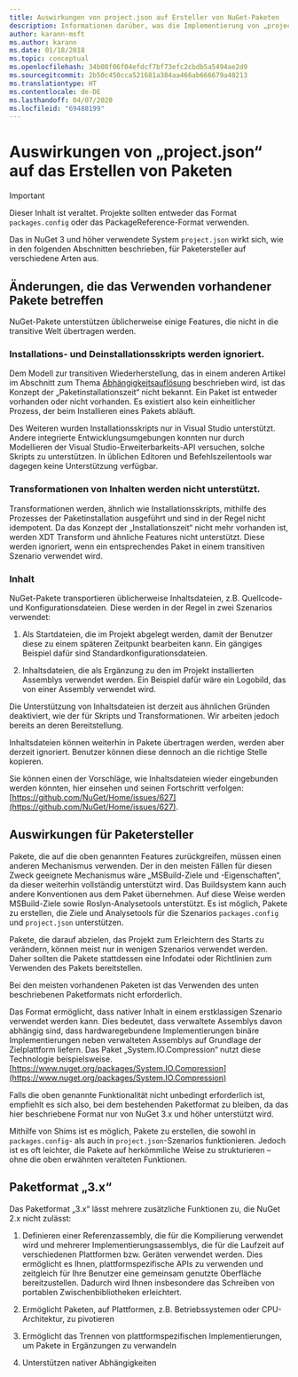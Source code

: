 ```yaml
---
title: Auswirkungen von project.json auf Ersteller von NuGet-Paketen
description: Informationen darüber, was die Implementierung von „project.json“ in NuGet 3.x für Paketersteller bedeutet, z.B. nicht unterstützte Features und Paketformate sowie nicht unterstützter Inhalt.
author: karann-msft
ms.author: karann
ms.date: 01/18/2018
ms.topic: conceptual
ms.openlocfilehash: 34b08f06f04efdcf7bf73efc2cbdb5a5494ae2d9
ms.sourcegitcommit: 2b50c450cca521681a384aa466ab666679a40213
ms.translationtype: HT
ms.contentlocale: de-DE
ms.lasthandoff: 04/07/2020
ms.locfileid: "69488199"
---
```

# <a name="impact-of-projectjson-when-creating-packages"></a>Auswirkungen von „project.json“ auf das Erstellen von Paketen

> [!Important]
> Dieser Inhalt ist veraltet. Projekte sollten entweder das Format `packages.config` oder das PackageReference-Format verwenden.

Das in NuGet 3 und höher verwendete System `project.json` wirkt sich, wie in den folgenden Abschnitten beschrieben, für Paketersteller auf verschiedene Arten aus.

## <a name="changes-affecting-existing-packages-usage"></a>Änderungen, die das Verwenden vorhandener Pakete betreffen

NuGet-Pakete unterstützen üblicherweise einige Features, die nicht in die transitive Welt übertragen werden.

### <a name="install-and-uninstall-scripts-are-ignored"></a>Installations- und Deinstallationsskripts werden ignoriert.

Dem Modell zur transitiven Wiederherstellung, das in einem anderen Artikel im Abschnitt zum Thema [Abhängigkeitsauflösung](../concepts/dependency-resolution.md#dependency-resolution-with-packagereference) beschrieben wird, ist das Konzept der „Paketinstallationszeit“ nicht bekannt. Ein Paket ist entweder vorhanden oder nicht vorhanden. Es existiert also kein einheitlicher Prozess, der beim Installieren eines Pakets abläuft.

Des Weiteren wurden Installationsskripts nur in Visual Studio unterstützt. Andere integrierte Entwicklungsumgebungen konnten nur durch Modellieren der Visual Studio-Erweiterbarkeits-API versuchen, solche Skripts zu unterstützen. In üblichen Editoren und Befehlszeilentools war dagegen keine Unterstützung verfügbar.

### <a name="content-transforms-are-not-supported"></a>Transformationen von Inhalten werden nicht unterstützt.

Transformationen werden, ähnlich wie Installationsskripts, mithilfe des Prozesses der Paketinstallation ausgeführt und sind in der Regel nicht idempotent. Da das Konzept der „Installationszeit“ nicht mehr vorhanden ist, werden XDT Transform und ähnliche Features nicht unterstützt. Diese werden ignoriert, wenn ein entsprechendes Paket in einem transitiven Szenario verwendet wird.

### <a name="content"></a>Inhalt

NuGet-Pakete transportieren üblicherweise Inhaltsdateien, z.B. Quellcode- und Konfigurationsdateien. Diese werden in der Regel in zwei Szenarios verwendet:

1. Als Startdateien, die im Projekt abgelegt werden, damit der Benutzer diese zu einem späteren Zeitpunkt bearbeiten kann. Ein gängiges Beispiel dafür sind Standardkonfigurationsdateien.

1. Inhaltsdateien, die als Ergänzung zu den im Projekt installierten Assemblys verwendet werden. Ein Beispiel dafür wäre ein Logobild, das von einer Assembly verwendet wird.

Die Unterstützung von Inhaltsdateien ist derzeit aus ähnlichen Gründen deaktiviert, wie der für Skripts und Transformationen. Wir arbeiten jedoch bereits an deren Bereitstellung.

Inhaltsdateien können weiterhin in Pakete übertragen werden, werden aber derzeit ignoriert. Benutzer können diese dennoch an die richtige Stelle kopieren.

Sie können einen der Vorschläge, wie Inhaltsdateien wieder eingebunden werden könnten, hier einsehen und seinen Fortschritt verfolgen: [https://github.com/NuGet/Home/issues/627](https://github.com/NuGet/Home/issues/627).

## <a name="impact-for-package-authors"></a>Auswirkungen für Paketersteller

Pakete, die auf die oben genannten Features zurückgreifen, müssen einen anderen Mechanismus verwenden. Der in den meisten Fällen für diesen Zweck geeignete Mechanismus wäre „MSBuild-Ziele und -Eigenschaften“, da dieser weiterhin vollständig unterstützt wird. Das Buildsystem kann auch andere Konventionen aus dem Paket übernehmen. Auf diese Weise werden MSBuild-Ziele sowie Roslyn-Analysetools unterstützt. Es ist möglich, Pakete zu erstellen, die Ziele und Analysetools für die Szenarios `packages.config` und `project.json` unterstützen.

Pakete, die darauf abzielen, das Projekt zum Erleichtern des Starts zu verändern, können meist nur in wenigen Szenarios verwendet werden. Daher sollten die Pakete stattdessen eine Infodatei oder Richtlinien zum Verwenden des Pakets bereitstellen.

Bei den meisten vorhandenen Paketen ist das Verwenden des unten beschriebenen Paketformats nicht erforderlich.

Das Format ermöglicht, dass nativer Inhalt in einem erstklassigen Szenario verwendet werden kann. Dies bedeutet, dass verwaltete Assemblys davon abhängig sind, dass hardwaregebundene Implementierungen binäre Implementierungen neben verwalteten Assemblys auf Grundlage der Zielplattform liefern. Das Paket „System.IO.Compression“ nutzt diese Technologie beispielsweise. [https://www.nuget.org/packages/System.IO.Compression](https://www.nuget.org/packages/System.IO.Compression)

Falls die oben genannte Funktionalität nicht unbedingt erforderlich ist, empfiehlt es sich also, bei dem bestehenden Paketformat zu bleiben, da das hier beschriebene Format nur von NuGet 3.x und höher unterstützt wird.

Mithilfe von Shims ist es möglich, Pakete zu erstellen, die sowohl in `packages.config`- als auch in `project.json`-Szenarios funktionieren. Jedoch ist es oft leichter, die Pakete auf herkömmliche Weise zu strukturieren – ohne die oben erwähnten veralteten Funktionen.

## <a name="3x-package-format"></a>Paketformat „3.x“

Das Paketformat „3.x“ lässt mehrere zusätzliche Funktionen zu, die NuGet 2.x nicht zulässt:

1. Definieren einer Referenzassembly, die für die Kompilierung verwendet wird und mehrerer Implementierungsassemblys, die für die Laufzeit auf verschiedenen Plattformen bzw. Geräten verwendet werden. Dies ermöglicht es Ihnen, plattformspezifische APIs zu verwenden und zeitgleich für Ihre Benutzer eine gemeinsam genutzte Oberfläche bereitzustellen. Dadurch wird Ihnen insbesondere das Schreiben von portablen Zwischenbibliotheken erleichtert.

1. Ermöglicht Paketen, auf Plattformen, z.B. Betriebssystemen oder CPU-Architektur, zu pivotieren

1. Ermöglicht das Trennen von plattformspezifischen Implementierungen, um Pakete in Ergänzungen zu verwandeln

1. Unterstützen nativer Abhängigkeiten
